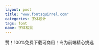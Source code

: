 ```yaml
---
layout: post
title: "www.fontsquirrel.com"
categories: 字体设计
tags: font
name: 字体松鼠
---
```


赞！100%免费下载可商用！专为前端精心挑选
<!--break-->
